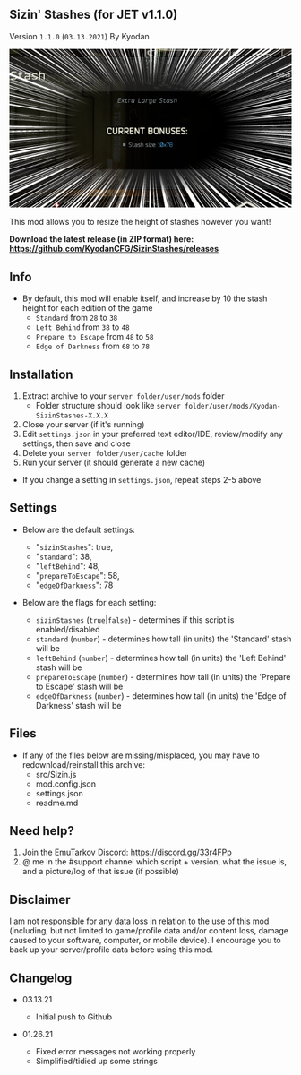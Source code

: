 Sizin' Stashes (for JET v1.1.0) 
----------------
Version `1.1.0` (`03.13.2021`)
By Kyodan

![Screenshot](cover.png)

This mod allows you to resize the height of stashes however you want!

**Download the latest release (in ZIP format) here: https://github.com/KyodanCFG/SizinStashes/releases**
                                                                     
## Info

- By default, this mod will enable itself, and increase by 10 the stash height for each edition of the game
    * `Standard` from `28` to `38`
    * `Left Behind` from `38` to `48`
    * `Prepare to Escape` from `48` to `58`
    * `Edge of Darkness` from `68` to `78`

## Installation

1. Extract archive to your `server folder/user/mods` folder 
    * Folder structure should look like `server folder/user/mods/Kyodan-SizinStashes-X.X.X`
2. Close your server (if it's running)
3. Edit `settings.json` in your preferred text editor/IDE, review/modify any settings, then save and close
4. Delete your `server folder/user/cache` folder
5. Run your server (it should generate a new cache)

* If you change a setting in `settings.json`, repeat steps 2-5 above

## Settings

- Below are the default settings:
    * "`sizinStashes`": true,
    * "`standard`": 38,
    * "`leftBehind`": 48,
    * "`prepareToEscape`": 58,
    * "`edgeOfDarkness`": 78

- Below are the flags for each setting:
    * `sizinStashes` (`true`|`false`)           - determines if this script is enabled/disabled
    * `standard` (`number`)                     - determines how tall (in units) the 'Standard' stash will be
    * `leftBehind` (`number`)                   - determines how tall (in units) the 'Left Behind' stash will be
    * `prepareToEscape` (`number`)              - determines how tall (in units) the 'Prepare to Escape' stash will be
    * `edgeOfDarkness` (`number`)               - determines how tall (in units) the 'Edge of Darkness' stash will be

## Files

- If any of the files below are missing/misplaced, you may have to redownload/reinstall this archive:
    * src/Sizin.js
    * mod.config.json
    * settings.json
    * readme.md
    
## Need help?

1. Join the EmuTarkov Discord: https://discord.gg/33r4FPp
2. @ me in the #support channel which script + version, what the issue is, and a picture/log of that issue (if possible)

## Disclaimer

I am not responsible for any data loss in relation to the use of this mod (including, but not limited to game/profile data and/or content loss, damage caused to your software, computer, or mobile device). I encourage you to back up your server/profile data before using this mod.

## Changelog

- 03.13.21
    * Initial push to Github
    
- 01.26.21
    * Fixed error messages not working properly
    * Simplified/tidied up some strings
